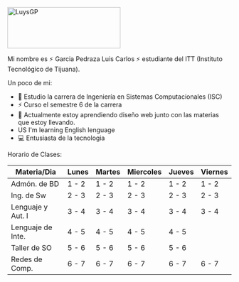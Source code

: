 <a href="https://cooltext.com"><img src="https://images.cooltext.com/5582470.png" width="254" height="93" alt="LuysGP" /></a>


Mi nombre es ⚡ Garcia Pedraza  Luis Carlos ⚡ estudiante del ITT (Instituto Tecnológico de Tijuana).

Un poco de mi:

- 🔭 Estudio la carrera de Ingeniería en Sistemas Computacionales (ISC)
- ⚡ Curso el semestre 6 de la carrera
- 🌱 Actualmente estoy aprendiendo diseño web junto con las materias
      que estoy llevando.
- US  I'm learning English lenguage 
- :computer:   Entusiasta de la tecnologia     

Horario de Clases: 

| Materia/Dia       | Lunes | Martes | Miercoles | Jueves | Viernes |
|-------------------|-------|--------|-----------|--------|---------|
| Admón. de BD      | 1 - 2 |  1 - 2 |   1 - 2   |  1 - 2 |  1 - 2  |
| Ing. de Sw        | 2 - 3 |  2 - 3 |   2 - 3   |  2 - 3 |  2 - 3  |
| Lenguaje y Aut. I | 3 - 4 |  3 - 4 |   3 - 4   |  3 - 4 |  3 - 4  |
| Lenguaje de Inte. | 4 - 5 |  4 - 5 |   4 - 5   |  4 - 5 |         |
| Taller de SO      | 5 - 6 |  5 - 6 |   5 - 6   |  5 - 6 |         |
| Redes de Comp.    | 6 - 7 |  6 - 7 |   6 - 7   |  6 - 7 |  6 - 7  |
